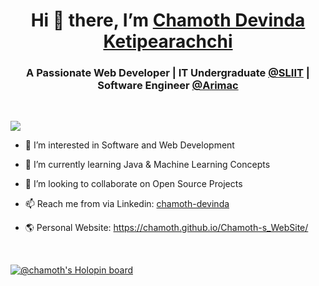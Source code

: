 <h1 align="center">Hi 👋 there, I’m <a href="https://github.com/Chamoth">Chamoth Devinda Ketipearachchi</a> </h1>
<h3 align="center">A Passionate Web Developer | IT Undergraduate <a href="https://www.sliit.lk/">@SLIIT</a> | Software Engineer <a href="https://arimaclanka.com/">@Arimac</a></h3><br>

![](https://komarev.com/ghpvc/?username=Chamoth&color=blue&style=plastic)


- 👀 I’m interested in Software and Web Development

- 🌱 I’m currently learning Java & Machine Learning Concepts

- 💞️ I’m looking to collaborate on Open Source Projects

- 📫 Reach me from via Linkedin: [chamoth-devinda](https://www.linkedin.com/in/chamoth-devinda/)

- 🌎 Personal Website: https://chamoth.github.io/Chamoth-s_WebSite/ 
<br>

[![@chamoth's Holopin board](https://holopin.me/chamoth)](https://holopin.io/@chamoth)

<!---
Chamoth/Chamoth is a ✨ special ✨ repository because its `README.md` (this file) appears on your GitHub profile.
You can click the Preview link to take a look at your changes.
--->
